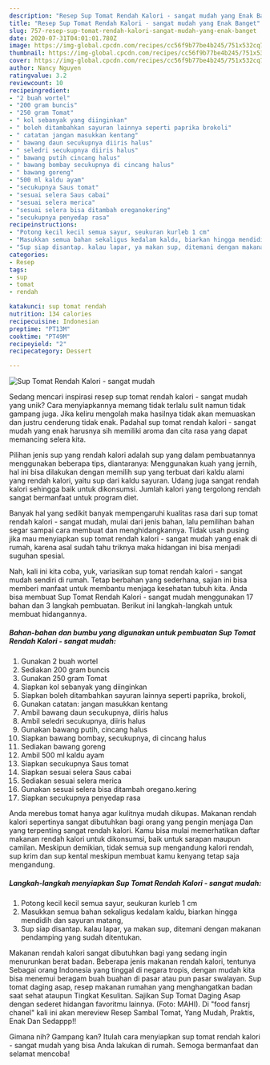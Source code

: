 ```yaml
---
description: "Resep Sup Tomat Rendah Kalori - sangat mudah yang Enak Banget"
title: "Resep Sup Tomat Rendah Kalori - sangat mudah yang Enak Banget"
slug: 757-resep-sup-tomat-rendah-kalori-sangat-mudah-yang-enak-banget
date: 2020-07-31T04:01:01.780Z
image: https://img-global.cpcdn.com/recipes/cc56f9b77be4b245/751x532cq70/sup-tomat-rendah-kalori-sangat-mudah-foto-resep-utama.jpg
thumbnail: https://img-global.cpcdn.com/recipes/cc56f9b77be4b245/751x532cq70/sup-tomat-rendah-kalori-sangat-mudah-foto-resep-utama.jpg
cover: https://img-global.cpcdn.com/recipes/cc56f9b77be4b245/751x532cq70/sup-tomat-rendah-kalori-sangat-mudah-foto-resep-utama.jpg
author: Nancy Nguyen
ratingvalue: 3.2
reviewcount: 10
recipeingredient:
- "2 buah wortel"
- "200 gram buncis"
- "250 gram Tomat"
- " kol sebanyak yang diinginkan"
- " boleh ditambahkan sayuran lainnya seperti paprika brokoli"
- " catatan jangan masukkan kentang"
- " bawang daun secukupnya diiris halus"
- " seledri secukupnya diiris halus"
- " bawang putih cincang halus"
- " bawang bombay secukupnya di cincang halus"
- " bawang goreng"
- "500 ml kaldu ayam"
- "secukupnya Saus tomat"
- "sesuai selera Saus cabai"
- "sesuai selera merica"
- "sesuai selera bisa ditambah oreganokering"
- "secukupnya penyedap rasa"
recipeinstructions:
- "Potong kecil kecil semua sayur, seukuran kurleb 1 cm"
- "Masukkan semua bahan sekaligus kedalam kaldu, biarkan hingga mendidih dan sayuran matang,"
- "Sup siap disantap. kalau lapar, ya makan sup, ditemani dengan makanan pendamping yang sudah ditentukan."
categories:
- Resep
tags:
- sup
- tomat
- rendah

katakunci: sup tomat rendah 
nutrition: 134 calories
recipecuisine: Indonesian
preptime: "PT13M"
cooktime: "PT49M"
recipeyield: "2"
recipecategory: Dessert

---
```



![Sup Tomat Rendah Kalori - sangat mudah](https://img-global.cpcdn.com/recipes/cc56f9b77be4b245/751x532cq70/sup-tomat-rendah-kalori-sangat-mudah-foto-resep-utama.jpg)

Sedang mencari inspirasi resep sup tomat rendah kalori - sangat mudah yang unik? Cara menyiapkannya memang tidak terlalu sulit namun tidak gampang juga. Jika keliru mengolah maka hasilnya tidak akan memuaskan dan justru cenderung tidak enak. Padahal sup tomat rendah kalori - sangat mudah yang enak harusnya sih memiliki aroma dan cita rasa yang dapat memancing selera kita.

Pilihan jenis sup yang rendah kalori adalah sup yang dalam pembuatannya menggunakan beberapa tips, diantaranya: Menggunakan kuah yang jernih, hal ini bisa dilakukan dengan memilih sup yang terbuat dari kaldu alami yang rendah kalori, yaitu sup dari kaldu sayuran. Udang juga sangat rendah kalori sehingga baik untuk dikonsumsi. Jumlah kalori yang tergolong rendah sangat bermanfaat untuk program diet.

Banyak hal yang sedikit banyak mempengaruhi kualitas rasa dari sup tomat rendah kalori - sangat mudah, mulai dari jenis bahan, lalu pemilihan bahan segar sampai cara membuat dan menghidangkannya. Tidak usah pusing jika mau menyiapkan sup tomat rendah kalori - sangat mudah yang enak di rumah, karena asal sudah tahu triknya maka hidangan ini bisa menjadi suguhan spesial.


Nah, kali ini kita coba, yuk, variasikan sup tomat rendah kalori - sangat mudah sendiri di rumah. Tetap berbahan yang sederhana, sajian ini bisa memberi manfaat untuk membantu menjaga kesehatan tubuh kita. Anda bisa membuat Sup Tomat Rendah Kalori - sangat mudah menggunakan 17 bahan dan 3 langkah pembuatan. Berikut ini langkah-langkah untuk membuat hidangannya.

<!--inarticleads1-->

##### Bahan-bahan dan bumbu yang digunakan untuk pembuatan Sup Tomat Rendah Kalori - sangat mudah:

1. Gunakan 2 buah wortel
1. Sediakan 200 gram buncis
1. Gunakan 250 gram Tomat
1. Siapkan  kol sebanyak yang diinginkan
1. Siapkan  boleh ditambahkan sayuran lainnya seperti paprika, brokoli,
1. Gunakan  catatan: jangan masukkan kentang
1. Ambil  bawang daun secukupnya, diiris halus
1. Ambil  seledri secukupnya, diiris halus
1. Gunakan  bawang putih, cincang halus
1. Siapkan  bawang bombay, secukupnya, di cincang halus
1. Sediakan  bawang goreng
1. Ambil 500 ml kaldu ayam
1. Siapkan secukupnya Saus tomat
1. Siapkan sesuai selera Saus cabai
1. Sediakan sesuai selera merica
1. Gunakan sesuai selera bisa ditambah oregano.kering
1. Siapkan secukupnya penyedap rasa


Anda merebus tomat hanya agar kulitnya mudah dikupas. Makanan rendah kalori sepertinya sangat dibutuhkan bagi orang yang pengin menjaga Dan yang terpenting sangat rendah kalori. Kamu bisa mulai memerhatikan daftar makanan rendah kalori untuk dikonsumsi, baik untuk sarapan maupun camilan. Meskipun demikian, tidak semua sup mengandung kalori rendah, sup krim dan sup kental meskipun membuat kamu kenyang tetap saja mengandung. 

<!--inarticleads2-->

##### Langkah-langkah menyiapkan Sup Tomat Rendah Kalori - sangat mudah:

1. Potong kecil kecil semua sayur, seukuran kurleb 1 cm
1. Masukkan semua bahan sekaligus kedalam kaldu, biarkan hingga mendidih dan sayuran matang,
1. Sup siap disantap. kalau lapar, ya makan sup, ditemani dengan makanan pendamping yang sudah ditentukan.


Makanan rendah kalori sangat dibutuhkan bagi yang sedang ingin menurunkan berat badan. Beberapa jenis makanan rendah kalori, tentunya Sebagai orang Indonesia yang tinggal di negara tropis, dengan mudah kita bisa menemui beragam buah buahan di pasar atau pun pasar swalayan. Sup tomat daging asap, resep makanan rumahan yang menghangatkan badan saat sehat ataupun Tingkat Kesulitan. Sajikan Sup Tomat Daging Asap dengan sederet hidangan favoritmu lainnya. (Foto: MAHI). Di &#34;food fansrj chanel&#34; kali ini akan mereview Resep Sambal Tomat, Yang Mudah, Praktis, Enak Dan Sedappp!! 

Gimana nih? Gampang kan? Itulah cara menyiapkan sup tomat rendah kalori - sangat mudah yang bisa Anda lakukan di rumah. Semoga bermanfaat dan selamat mencoba!
